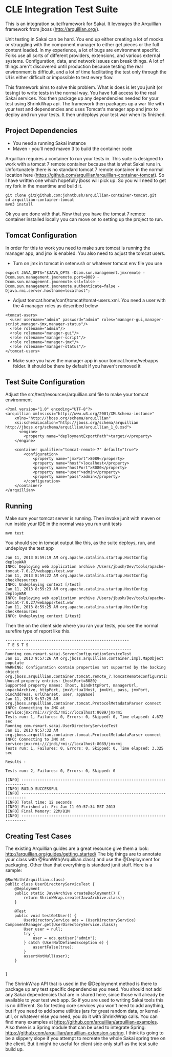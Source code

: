 CLE Integration Test Suite
==========================

This is an integration suite/framework for Sakai.  It leverages the Arquillian framework from jboss (http://arquillian.org/).

Unit testing in Sakai can be hard.  You end up either creating a lot of mocks or struggling with the component manager to either get pieces or the full content loaded.  In my experience, a lot of bugs are environment specific.  Folks use all sorts of different providers, extensions, and various external systems.  Configuration, data, and network issues can break things.  A lot of things aren't discovered until production because testing the real environment is difficult, and a lot of time facilitating the test only through the UI is either difficult or impossible to test every flow.

This framework aims to solve this problem.  What is does is let you junit (or testng) to write tests in the normal way.  You have full access to the real Sakai services.  You then package up any dependencies needed for your test using ShrinkWrap api.  The framework then packages up a war file with your test and dependencies and uses Tomcat's manager app and jmx to deploy and run your tests.  It then undeploys your test.war when its finished.  

Project Dependencies
--------------------
* You need a running Sakai instance
* Maven - you'll need maven 3 to build the container code

Arquillian requires a container to run your tests in.  This suite is designed to work with a tomcat 7 remote container because that is what Sakai runs in.  Unfortunately there is no standard tomcat 7 remote container in the normal location here (https://github.com/arquillian/arquillian-container-tomcat).  So I have written one which hopefully jboss will pick up.  So you will need to get my fork in the meantime and build it.

```
git clone git@github.com:johntbush/arquillian-container-tomcat.git
cd arquillian-container-tomcat
mvn3 install
```

Ok you are done with that.  Now that you have the tomcat 7 remote container installed locally you can move on to setting up the project to run.

Tomcat Configuration
--------------------

In order for this to work you need to make sure tomcat is running the manager app, and jmx is enabled.  You also need to adjust the tomcat users.

* Turn on jmx in tomcat in setenv.sh or whatever tomcat env file you use
```
export JAVA_OPTS="$JAVA_OPTS -Dcom.sun.management.jmxremote -Dcom.sun.management.jmxremote.port=8089 -Dcom.sun.management.jmxremote.ssl=false -Dcom.sun.management.jmxremote.authenticate=false -Djava.rmi.server.hostname=localhost";
```
* Adjust tomcat.home/conf/tomcat/tomat-users.xml.  You need a user with the 4 manager roles as described below
```
<tomcat-users>
  <user username="admin" password="admin" roles="manager-gui,manager-script,manager-jmx,manager-status"/>
  <role rolename="admin"/>
  <role rolename="manager-gui"/>
  <role rolename="manager-script"/>
  <role rolename="manager-jmx"/>
  <role rolename="manager-status"/>
</tomcat-users>
```
* Make sure you have the manager app in your tomcat.home/webapps folder.  It should be there by default if you haven't removed it

Test Suite Configuration
------------------------
Adjust the src/test/resources/arquillian.xml file to make your tomcat environment

```
<?xml version="1.0" encoding="UTF-8"?>
<arquillian xmlns:xsi="http://www.w3.org/2001/XMLSchema-instance"
    xmlns="http://jboss.org/schema/arquillian"
    xsi:schemaLocation="http://jboss.org/schema/arquillian http://jboss.org/schema/arquillian/arquillian_1_0.xsd">
      <engine>
        <property name="deploymentExportPath">target/</property>
    </engine>

    <container qualifier="tomcat-remote-7" default="true">
        <configuration>
            <property name="jmxPort">8089</property>
            <property name="host">localhost</property>
            <property name="hostPort">8080</property>
            <property name="user">admin</property>
            <property name="pass">admin</property>
        </configuration>
    </container>
</arquillian>
```

Running
-------
Make sure your tomcat server is running. Then invoke junit with maven or run inside your IDE in the normal was you run unit tests
```
mvn test
```
You should see in tomcat output like this, as the suite deploys, run, and undeploys the test app
```
Jan 11, 2013 8:59:19 AM org.apache.catalina.startup.HostConfig deployWAR
INFO: Deploying web application archive /Users/jbush/Dev/tools/apache-tomcat-7.0.27/webapps/test.war
Jan 11, 2013 8:59:22 AM org.apache.catalina.startup.HostConfig checkResources
INFO: Undeploying context [/test]
Jan 11, 2013 8:59:23 AM org.apache.catalina.startup.HostConfig deployWAR
INFO: Deploying web application archive /Users/jbush/Dev/tools/apache-tomcat-7.0.27/webapps/test.war
Jan 11, 2013 8:59:25 AM org.apache.catalina.startup.HostConfig checkResources
INFO: Undeploying context [/test]
```

Then the on the client side where you ran your tests, you see the normal surefire type of report like this.
```
------------------------------------------------------
 T E S T S
-------------------------------------------------------
Running com.rsmart.sakai.ServerConfigurationServiceTest
Jan 11, 2013 9:57:26 AM org.jboss.arquillian.container.impl.MapObject populate
WARNING: Configuration contain properties not supported by the backing object org.jboss.arquillian.container.tomcat.remote_7.TomcatRemoteConfiguration
Unused property entries: {hostPort=8080}
Supported property names: [host, bindHttpPort, managerUrl, unpackArchive, httpPort, jmxVirtualHost, jmxUri, pass, jmxPort, bindAddress, urlCharset, user, appBase]
Jan 11, 2013 9:57:29 AM org.jboss.arquillian.container.tomcat.ProtocolMetadataParser connect
INFO: Connecting to JMX at service:jmx:rmi:///jndi/rmi://localhost:8089/jmxrmi
Tests run: 1, Failures: 0, Errors: 0, Skipped: 0, Time elapsed: 4.672 sec
Running com.rsmart.sakai.UserDirectoryServiceTest
Jan 11, 2013 9:57:32 AM org.jboss.arquillian.container.tomcat.ProtocolMetadataParser connect
INFO: Connecting to JMX at service:jmx:rmi:///jndi/rmi://localhost:8089/jmxrmi
Tests run: 1, Failures: 0, Errors: 0, Skipped: 0, Time elapsed: 3.325 sec

Results :

Tests run: 2, Failures: 0, Errors: 0, Skipped: 0

[INFO] ------------------------------------------------------------------------
[INFO] BUILD SUCCESSFUL
[INFO] ------------------------------------------------------------------------
[INFO] Total time: 12 seconds
[INFO] Finished at: Fri Jan 11 09:57:34 MST 2013
[INFO] Final Memory: 22M/81M
[INFO] ------------------------------------------------------------------------
```

Creating Test Cases
-------------------
The existing Arquillian guides are a great resource give them a look: http://arquillian.org/guides/getting_started/
The big things are to annotate your class with  @RunWith(Arquillian.class) and use the @Deployment for packaging.  Other than that everything is standard junit stuff.  Here is a sample:

```
@RunWith(Arquillian.class)
public class UserDirectoryServiceTest {
    @Deployment
    public static JavaArchive createDeployment() {
        return ShrinkWrap.create(JavaArchive.class);
    }

    @Test
    public void testGetUser() {
        UserDirectoryService uds = (UserDirectoryService) ComponentManager.get(UserDirectoryService.class);
        User user = null;
        try {
            user = uds.getUser("admin");
        } catch (UserNotDefinedException e) {
            assertFalse(true);
        }
        assertNotNull(user);
    }


}
```

The ShrinkWrap API that is used in the @Deployment method is there to package up any test specific dependencies you need.  You should not add any Sakai dependencies that are in shared here, since those will already be available to your test web app.  So if you are used to writing Sakai tools this is no different.  So for testing core services you won't need to add anything, but if you need to add some utilities jars for great random data, or kernel-util, or whatever else you need, you do it with ShrinkWrap calls.  You can find many examples at https://github.com/arquillian/arquillian-examples.  Also there is a Spring module that can be used to integrate Spring: https://github.com/arquillian/arquillian-extension-spring.  I think its going to be a slippery slope if you attempt to recreate the whole Sakai spring tree on the client.  But it might be useful for client side only stuff as the test suite build up.

